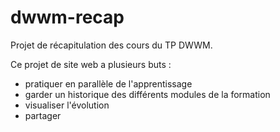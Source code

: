 # dwwm-recap

Projet de récapitulation des cours du TP DWWM. 

Ce projet de site web a plusieurs buts :

- pratiquer en parallèle de l'apprentissage 
- garder un historique des différents modules de la formation 
- visualiser l'évolution 
- partager
